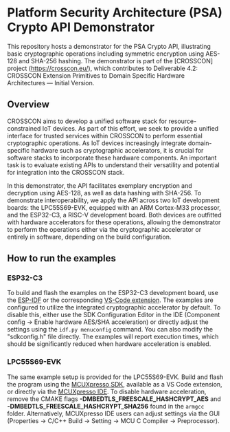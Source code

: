 # Platform Security Architecture (PSA) Crypto API Demonstrator

This repository hosts a demonstrator for the PSA Crypto API, illustrating basic cryptographic operations including symmetric encryption using AES-128 and SHA-256 hashing. The demonstrator is part of the [CROSSCON] project (https://crosscon.eu/), which contributes to Deliverable 4.2: CROSSCON Extension Primitives to Domain Specific Hardware Architectures — Initial Version.

## Overview

CROSSCON aims to develop a unified software stack for resource-constrained IoT devices. As part of this effort, we seek to provide a unified interface for trusted services within CROSSCON to perform essential cryptographic operations. As IoT devices increasingly integrate domain-specific hardware such as cryptographic accelerators, it is crucial for software stacks to incorporate these hardware components. An important task is to evaluate existing APIs to understand their versatility and potential for integration into the CROSSCON stack.

In this demonstrator, the API facilitates exemplary encryption and decryption using AES-128, as well as data hashing with SHA-256. To demonstrate interoperability, we apply the API across two IoT development boards: the LPC55S69-EVK, equipped with an ARM Cortex-M33 processor, and the ESP32-C3, a RISC-V development board. Both devices are outfitted with hardware accelerators for these operations, allowing the demonstrator to perform the operations either via the cryptographic accelerator or entirely in software, depending on the build configuration.

## How to run the examples

### ESP32-C3

To build and flash the examples on the ESP32-C3 development board, use the [ESP-IDF](https://github.com/espressif/esp-idf) or the corresponding [VS-Code extension](https://docs.espressif.com/projects/esp-idf/en/v4.2.3/esp32/get-started/vscode-setup.html). The examples are configured to utilize the integrated cryptographic accelerator by default. To disable this, either use the SDK Configuration Editor in the IDE (Component config -> Enable hardware AES/SHA acceleration) or directly adjust the settings using the `idf.py menuconfig` command. You can also modify the "sdkconfig.h" file directly. The examples will report execution times, which should be significantly reduced when hardware acceleration is enabled.

### LPC55S69-EVK

The same example setup is provided for the LPC55S69-EVK. Build and flash the program using the [MCUXpresso SDK](https://www.nxp.com/products/processors-and-microcontrollers/arm-microcontrollers/general-purpose-mcus/mcx-arm-cortex-m/mcx-a-series-microcontrollers/mcuxpresso-for-visual-studio-code:MCUXPRESSO-VSC), available as a VS Code extension, or directly via the [MCUXpresso IDE](https://www.nxp.com/design/design-center/software/development-software/mcuxpresso-software-and-tools-/mcuxpresso-integrated-development-environment-ide:MCUXpresso-IDE). To disable hardware acceleration, remove the CMAKE flags **-DMBEDTLS_FREESCALE_HASHCRYPT_AES** and **-DMBEDTLS_FREESCALE_HASHCRYPT_SHA256** found in the `armgcc` folder. Alternatively, MCUXpresso IDE users can adjust settings via the GUI (Properties -> C/C++ Build -> Setting -> MCU C Compiler -> Preprocessor).
